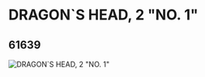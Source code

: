 # DRAGON`S HEAD, 2 "NO. 1"
## 61639
![DRAGON`S HEAD, 2 "NO. 1"](https://lc-www-live-s.legocdn.com/media/bricks/5/2/4522500.jpg)